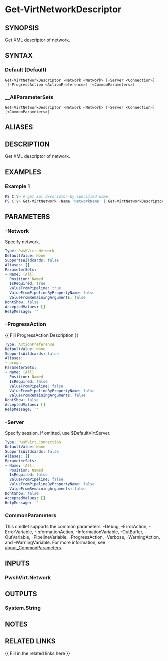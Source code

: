 ﻿---
document type: cmdlet
external help file: PwshVirt.dll-Help.xml
HelpUri: 
ms.date: 07/27/2025
PlatyPS schema version: 2024-05-01
---

# Get-VirtNetworkDescriptor

## SYNOPSIS

Get XML descriptor of network.

## SYNTAX

### Default (Default)

```
Get-VirtNetworkDescriptor -Network <Network> [-Server <Connection>]
 [-ProgressAction <ActionPreference>] [<CommonParameters>]
```

### __AllParameterSets

```
Get-VirtNetworkDescriptor -Network <Network> [-Server <Connection>] [<CommonParameters>]
```

## ALIASES

## DESCRIPTION

Get XML descriptor of network.

## EXAMPLES

### Example 1

```powershell
PS C:\> # get xml descriptor by specified name.
PS C:\> Get-VirtNetwork -Name 'NetworkName' | Get-VirtNetworkDescriptor
```

## PARAMETERS

### -Network

Specify network.

```yaml
Type: PwshVirt.Network
DefaultValue: None
SupportsWildcards: false
Aliases: []
ParameterSets:
- Name: (All)
  Position: Named
  IsRequired: true
  ValueFromPipeline: true
  ValueFromPipelineByPropertyName: false
  ValueFromRemainingArguments: false
DontShow: false
AcceptedValues: []
HelpMessage: ''
```

### -ProgressAction

{{ Fill ProgressAction Description }}

```yaml
Type: ActionPreference
DefaultValue: None
SupportsWildcards: false
Aliases:
- proga
ParameterSets:
- Name: (All)
  Position: Named
  IsRequired: false
  ValueFromPipeline: false
  ValueFromPipelineByPropertyName: false
  ValueFromRemainingArguments: false
DontShow: false
AcceptedValues: []
HelpMessage: ''
```

### -Server

Specify session.
If omitted, use $DefaultVirtServer.

```yaml
Type: PwshVirt.Connection
DefaultValue: None
SupportsWildcards: false
Aliases: []
ParameterSets:
- Name: (All)
  Position: Named
  IsRequired: false
  ValueFromPipeline: false
  ValueFromPipelineByPropertyName: false
  ValueFromRemainingArguments: false
DontShow: false
AcceptedValues: []
HelpMessage: ''
```

### CommonParameters

This cmdlet supports the common parameters: -Debug, -ErrorAction, -ErrorVariable,
-InformationAction, -InformationVariable, -OutBuffer, -OutVariable, -PipelineVariable,
-ProgressAction, -Verbose, -WarningAction, and -WarningVariable. For more information, see
[about_CommonParameters](https://go.microsoft.com/fwlink/?LinkID=113216).

## INPUTS

### PwshVirt.Network

## OUTPUTS

### System.String

## NOTES

## RELATED LINKS

{{ Fill in the related links here }}

